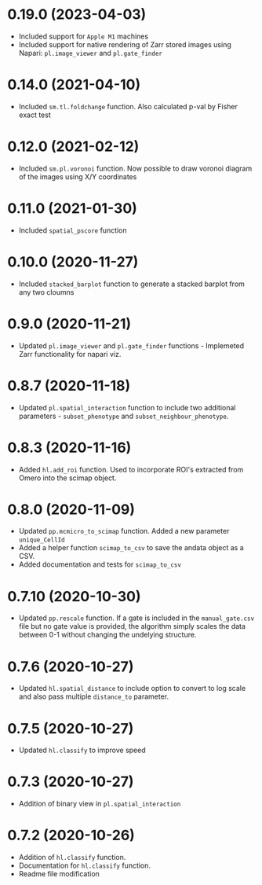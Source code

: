 # 0.19.0 (2023-04-03)

 - Included support for `Apple M1` machines
 - Included support for native rendering of Zarr stored images using Napari: `pl.image_viewer` and `pl.gate_finder`
 
# 0.14.0 (2021-04-10)

 - Included `sm.tl.foldchange` function. Also calculated p-val by Fisher exact test

# 0.12.0 (2021-02-12)

 - Included `sm.pl.voronoi` function. Now possible to draw voronoi diagram of the images using X/Y coordinates
 
# 0.11.0 (2021-01-30)

 - Included `spatial_pscore` function
 
# 0.10.0 (2020-11-27)

 - Included `stacked_barplot` function to generate a stacked barplot from any two cloumns
   
# 0.9.0 (2020-11-21)

 - Updated `pl.image_viewer` and `pl.gate_finder` functions - 
   Implemeted Zarr functionality for napari viz.
   
# 0.8.7 (2020-11-18)

 - Updated `pl.spatial_interaction` function to include two additional parameters - 
   `subset_phenotype` and `subset_neighbour_phenotype`. 

# 0.8.3 (2020-11-16)

 - Added `hl.add_roi` function. Used to incorporate ROI's extracted from Omero into the scimap object.
 
 
# 0.8.0 (2020-11-09)

 - Updated `pp.mcmicro_to_scimap` function. Added a new parameter `unique_CellId`
 - Added a helper function `scimap_to_csv` to save the andata object as a CSV.
 - Added documentation and tests for `scimap_to_csv`
 
# 0.7.10 (2020-10-30)

 - Updated `pp.rescale` function. If a gate is included in the `manual_gate.csv` 
   file but no gate value is provided, the algorithm simply scales the data between
   0-1 without changing the undelying structure.
   
# 0.7.6 (2020-10-27)

 - Updated `hl.spatial_distance` to include option to convert to 
   log scale and also pass multiple `distance_to` parameter.
 
# 0.7.5 (2020-10-27)

 - Updated `hl.classify` to improve speed
 
# 0.7.3 (2020-10-27)

 - Addition of binary view in `pl.spatial_interaction`

 
# 0.7.2 (2020-10-26)

 - Addition of `hl.classify` function.
 - Documentation for `hl.classify` function.
 - Readme file modification
